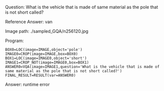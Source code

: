 Question: What is the vehicle that is made of same material as the pole that is not short called?

Reference Answer: van

Image path: ./sampled_GQA/n256120.jpg

Program:

```
BOX0=LOC(image=IMAGE,object='pole')
IMAGE0=CROP(image=IMAGE,box=BOX0)
BOX1=LOC(image=IMAGE0,object='short')
IMAGE1=CROP_NOT(image=IMAGE0,box=BOX1)
ANSWER0=VQA(image=IMAGE1,question='What is the vehicle that is made of same material as the pole that is not short called?')
FINAL_RESULT=RESULT(var=ANSWER0)
```
Answer: runtime error

